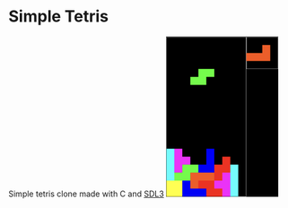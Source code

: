 # Simple Tetris 
Simple tetris clone made with C and [SDL3](https://github.com/libsdl-org/SDL)
<img src="assets/demo.png" alt="demo.png" width="200">
